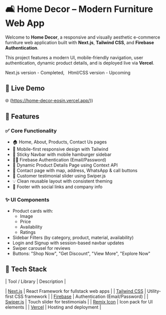 # 🛋️ Home Decor – Modern Furniture Web App

Welcome to **Home Decor**, a responsive and visually aesthetic e-commerce furniture web application built with **Next.js**, **Tailwind CSS**, and **Firebase Authentication**.

This project features a modern UI, mobile-friendly navigation, user authentication, dynamic product details, and is deployed live via **Vercel**.

Next.js version  - Completed, &nbsp;
Html/CSS version - Upcoming


## 🚀 Live Demo

🌐 (https://home-decor-eosin.vercel.app/)) &nbsp;

## 🧩 Features

### ✅ Core Functionality
- 🏠 Home, About, Products, Contact Us pages
- 📱 Mobile-first responsive design with Tailwind
- 🧭 Sticky Navbar with mobile hamburger sidebar
- 🧑‍💼 Firebase Authentication (Email/Password)
- 🛒 Dynamic Product Details Page using Context API
- 📍 Contact page with map, address, WhatsApp & call buttons
- 💬 Customer testimonial slider using Swiper.js
- 💡 Clean reusable layout with consistent theming
- 💚 Footer with social links and company info

### ✨ UI Components
- Product cards with:
  - Image
  - Price
  - Availability
  - Ratings
- Sidebar Filters (by category, product, material, availability)
- Login and Signup with session-based navbar updates
- Swiper carousel for reviews
- Buttons: "Shop Now", "Get Discount", "View More", "Explore Now"


## 🔧 Tech Stack

| Tool / Library | Description |

| [Next.js](https://nextjs.org) | React Framework for fullstack web apps |
| [Tailwind CSS](https://tailwindcss.com) | Utility-first CSS framework |
| [Firebase](https://firebase.google.com/products/auth) | Authentication (Email/Password) |
| [Swiper.js](https://swiperjs.com/react) | Touch slider for testimonials |
| [Remix Icon](https://remixicon.com/) | Icon pack for UI elements |
| [Vercel](https://vercel.com/) | Hosting and deployment |

